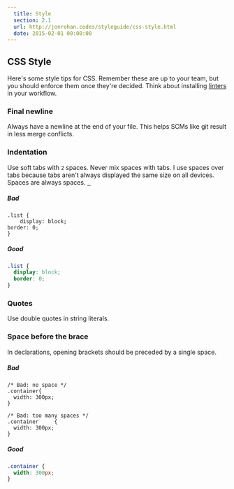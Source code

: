 ```yaml
---
  title: Style
  section: 2.1
  url: http://jonrohan.codes/styleguide/css-style.html
  date: 2015-02-01 00:00:00
---
```


## CSS Style

Here's some style tips for CSS. Remember these are up to your team, but you should enforce them once they're decided. Think about installing [linters](/styleguide/editor-linting.html) in your workflow.

### Final newline

Always have a newline at the end of your file. This helps SCMs like git result in less merge conflicts.

### Indentation

Use soft tabs with `2` spaces. Never mix spaces with tabs. I use spaces over tabs because tabs aren't always displayed the same size on all devices. Spaces are always spaces. <u>&nbsp;&nbsp;</u>

##### Bad

```
.list {
    display: block;
border: 0;
}
```

##### Good

```css
.list {
  display: block;
  border: 0;
}
```

### Quotes

Use double quotes in string literals.

### Space before the brace

In declarations, opening brackets should be preceded by a single space.

##### Bad

```
/* Bad: no space */
.container{
  width: 300px;
}

/* Bad: too many spaces */
.container     {
  width: 300px;
}
```

##### Good

```css
.container {
  width: 300px;
}
```
